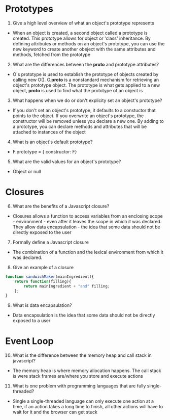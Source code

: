 # Prototypes

1. Give a high level overview of what an object's prototype represents
- When an object is created, a second object called a prototype is created. This prototype allows for object or 'class' inheritance. By defining attributes or methods on an object's prototype, you can use the new keyword to create another obeject with the same attributes and methods, fetched from the prototype

2. What are the differences between the __proto__ and prototype attributes?
- O's prototype is used to establish the prototype of objects created by calling new O(). O.__proto__ is a nonstandard mechanism for retrieving an object's prototype object. The prototype is what gets applied to a new object, __proto__ is used to find what the prototype of an object is

3. What happens when we do or don't explicity set an object's prototype?
- If you don't set an object's prototype, it defaults to a constuctor that points to the object. If you overwrite an object's prototype, the constructor will be removed unless you declare a new one. By adding to a prototype, you can declare methods and attributes that will be attached to instances of the object

4. What is an object's default prototype?
- F.prototype = { constructor: F}

5. What are the valid values for an object's prototype?
- Object or null

# Closures

6. What are the benefits of a Javascript closure?
- Closures allows a function to access variables from an enclosing scope - environment - even after it leaves the scope in which it was declared. They allow data encapsulation - the idea that some data should not be directly exposed to the user

7. Formally define a Javascript closure
- The combination of a function and the lexical environment from which it was declared.

8. Give an example of a closure
```js
function sandwichMaker(mainIngredient){
    return function(filling){
        return mainIngredient + "and" filling;
    };
}
```

9. What is data encapsulation?
- Data encapsulation is the idea that some data should not be directly exposed to a user

# Event Loop

10.  What is the difference between the memory heap and call stack in javascript?
- The memory heap is where memory allocation happens. The call stack is were stack frames are/where you store and execute actions

11. What is one problem with programming languages that are fully single-threaded?
- Single a single-threaded language can only execute one action at a time, if an action takes a long time to finish, all other actions will have to wait for it and the browser can get stuck